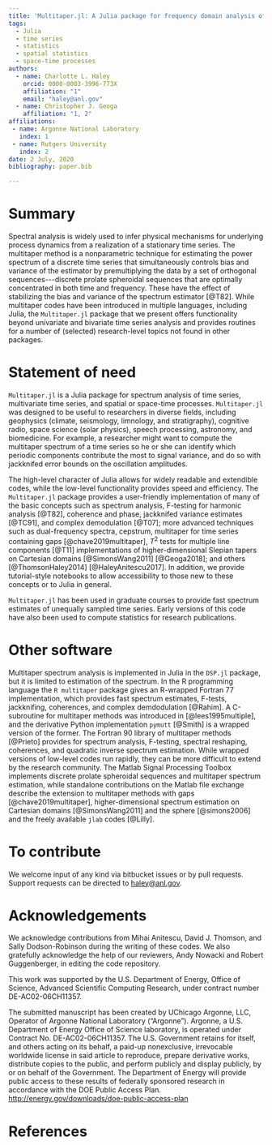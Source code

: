 ```yaml
---
title: 'Multitaper.jl: A Julia package for frequency domain analysis of time series'
tags:
  - Julia
  - time series
  - statistics
  - spatial statistics
  - space-time processes
authors:
  - name: Charlotte L. Haley
    orcid: 0000-0003-3996-773X
    affiliation: "1"
    email: "haley@anl.gov" 
  - name: Christopher J. Geoga
    affiliation: "1, 2"
affiliations:
 - name: Argonne National Laboratory
   index: 1
 - name: Rutgers University
   index: 2
date: 2 July, 2020
bibliography: paper.bib

---
```


# Summary

Spectral analysis is widely used to infer physical mechanisms for underlying
process dynamics from a realization of a stationary time series. The multitaper
method is a nonparametric technique for estimating the power spectrum of a discrete
time series that simultaneously controls bias and variance of the estimator by
premultiplying the data by a set of orthogonal sequences---discrete prolate
spheroidal sequences that are optimally concentrated in both time and frequency.
These have the effect of stabilizing the bias and variance of the spectrum estimator
[@T82]. While multitaper codes have been introduced in multiple languages, including
Julia, the `Multitaper.jl` package that we present offers functionality beyond
univariate and bivariate time series analysis and provides routines for a number of
(selected) research-level topics not found in other packages.

# Statement of need

`Multitaper.jl` is a Julia package for spectrum analysis of time series, multivariate
time series, and spatial or space-time processes. `Multitaper.jl` was designed to be
useful to researchers in diverse fields, including geophysics (climate, seismology,
limnology, and stratigraphy), cognitive radio, space science (solar physics), speech
processing, astronomy, and biomedicine. For example, a researcher might
want to compute the multitaper spectrum of a time series so he or she can identify
which periodic components contribute the most to signal variance, and do so with
jackknifed error bounds on the oscillation amplitudes. 

The high-level character of Julia allows for widely readable and extendible codes,
while the low-level functionality provides speed and efficiency. The `Multitaper.jl`
package provides a user-friendly implementation of many of the basic concepts such as
spectrum analysis, F-testing for harmonic analysis [@T82], coherence and phase,
jackknifed variance estimates [@TC91], and complex demodulation [@T07]; more advanced
techniques such as dual-frequency spectra, cepstrum, multitaper for time series
containing gaps [@chave2019multitaper], $T^2$ tests for multiple line components
[@T11] implementations of higher-dimensional Slepian tapers on Cartesian domains
[@SimonsWang2011] [@Geoga2018]; and others [@ThomsonHaley2014] [@HaleyAnitescu2017].
In addition, we provide tutorial-style notebooks to allow accessibility to those new
to these concepts or to Julia in general.

`Multitaper.jl` has been used in graduate courses to provide fast spectrum estimates
of unequally sampled time series. Early versions of this code have also been used to
compute statistics for research publications.

# Other software

Multitaper spectrum analysis is implemented in Julia in the `DSP.jl` package, but
it is limited to estimation of the spectrum. In the R programming language the `R
multitaper` package gives an R-wrapped Fortran 77 implementation, which provides
fast spectrum estimates, F-tests, jackknifing, coherences, and complex demdodulation
[@Rahim]. A C-subroutine for multitaper methods was introduced in
[@lees1995multiple], and the derivative Python implementation `pymutt` [@Smith] is
a wrapped version of the former.  The Fortran 90 library of multitaper methods
[@Prieto] provides for spectrum analysis, F-testing, spectral reshaping, coherences,
and quadratic inverse spectrum estimation. While wrapped versions of low-level codes
run rapidly, they can be more difficult to extend by the research community. The
Matlab Signal Processing Toolbox implements discrete prolate spheroidal sequences and
multitaper spectrum estimation, while standalone contributions on the Matlab file exchange
describe the extension to multitaper methods with gaps [@chave2019multitaper],
higher-dimensional spectrum estimation on Cartesian domains [@SimonsWang2011] and the
sphere [@simons2006] and the freely available `jlab` codes [@Lilly].

# To contribute

We welcome input of any kind via bitbucket issues or by pull requests.
Support requests can be directed to haley@anl.gov.

# Acknowledgements

We acknowledge contributions from Mihai Anitescu, David J. Thomson, and
Sally Dodson-Robinson during the writing of these codes. We also gratefully
acknowledge the help of our reviewers, Andy Nowacki and Robert Guggenberger, in 
editing the code repository.

This work was supported by the U.S. Department of Energy, Office of Science, Advanced
Scientific Computing Research, under contract number DE-AC02-06CH11357.

The submitted manuscript has been created by UChicago Argonne, LLC, Operator of
Argonne National Laboratory (“Argonne”). Argonne, a U.S. Department of Energy Office
of Science laboratory, is operated under Contract No. DE-AC02-06CH11357. The U.S.
Government retains for itself, and others acting on its behalf, a paid-up
nonexclusive, irrevocable worldwide license in said article to reproduce, prepare
derivative works, distribute copies to the public, and perform publicly and display
publicly, by or on behalf of the Government. The Department of Energy will provide
public access to these results of federally sponsored research in accordance with the
DOE Public Access Plan. http://energy.gov/downloads/doe-public-access-plan

# References
